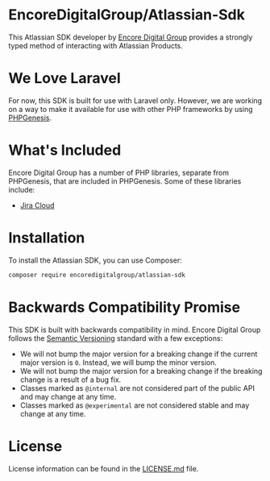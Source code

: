 # EncoreDigitalGroup/Atlassian-Sdk

This Atlassian SDK developer by [Encore Digital Group](https://github.com/EncoreDigitalGroup) provides a strongly typed method of interacting with Atlassian Products.

# We Love Laravel

For now, this SDK is built for use with Laravel only. However, we are working on a way to make it available for use with other PHP frameworks by using
[PHPGenesis](https://github.com/EncoreDigitalGroup/PHPGenesis).

# What's Included

Encore Digital Group has a number of PHP libraries, separate from PHPGenesis, that are included in PHPGenesis. Some of these libraries include:

- [Jira Cloud](https://developer.atlassian.com/cloud/jira/platform/rest/v2/)


# Installation

To install the Atlassian SDK, you can use Composer:

```bash
composer require encoredigitalgroup/atlassian-sdk
```

# Backwards Compatibility Promise

This SDK is built with backwards compatibility in mind. Encore Digital Group follows the [Semantic Versioning](https://semver.org) standard with a few exceptions:

- We will not bump the major version for a breaking change if the current major version is `0`. Instead, we will bump the minor version.
- We will not bump the major version for a breaking change if the breaking change is a result of a bug fix.
- Classes marked as `@internal` are not considered part of the public API and may change at any time.
- Classes marked as `@experimental` are not considered stable and may change at any time.

# License

License information can be found in the [LICENSE.md](/LICENSE.md) file.